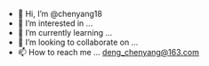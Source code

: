 - 👋 Hi, I’m @chenyang18
- 👀 I’m interested in ...
- 🌱 I’m currently learning ...
- 💞️ I’m looking to collaborate on ...
- 📫 How to reach me ... deng_chenyang@163.com

<!---
chenyang18/chenyang18 is a ✨ special ✨ repository because its `README.md` (this file) appears on your GitHub profile.
You can click the Preview link to take a look at your changes.
--->
